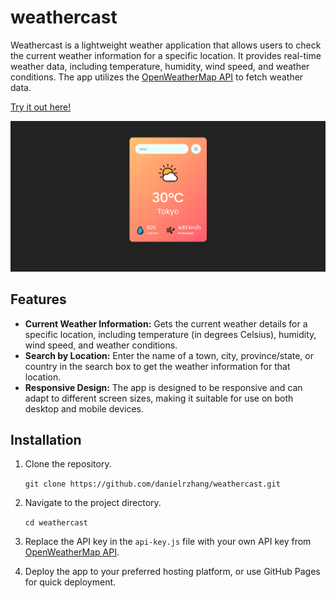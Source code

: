 # weathercast
Weathercast is a lightweight weather application that allows users to check the current weather information for a specific location. It provides real-time weather data, including temperature, humidity, wind speed, and weather conditions. The app utilizes the [OpenWeatherMap API](https://openweathermap.org/) to fetch weather data.

[Try it out here!](https://danielrzhang-weathercast.netlify.app/)

![](/readme-images/display.png)

## Features
* **Current Weather Information:** Gets the current weather details for a specific location, including temperature (in degrees Celsius), humidity, wind speed, and weather conditions.
* **Search by Location:** Enter the name of a town, city, province/state, or country in the search box to get the weather information for that location.
* **Responsive Design:** The app is designed to be responsive and can adapt to different screen sizes, making it suitable for use on both desktop and mobile devices.

## Installation
1. Clone the repository.

    `git clone https://github.com/danielrzhang/weathercast.git`
2. Navigate to the project directory.

    `cd weathercast`

3. Replace the API key in the `api-key.js` file with your own API key from [OpenWeatherMap API](https://openweathermap.org/).

4. Deploy the app to your preferred hosting platform, or use GitHub Pages for quick deployment.
